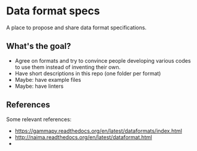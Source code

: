 # Data format specs

A place to propose and share data format specifications.

## What's the goal?

* Agree on formats and try to convince people developing various codes to use them instead of inventing their own.
* Have short descriptions in this repo (one folder per format)
* Maybe: have example files
* Maybe: have linters

## References

Some relevant references:

* https://gammapy.readthedocs.org/en/latest/dataformats/index.html
* http://naima.readthedocs.org/en/latest/dataformat.html
* 
